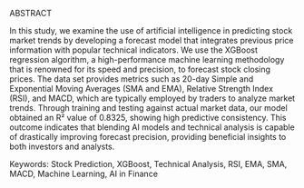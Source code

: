 ABSTRACT

In this study, we examine the use of artificial intelligence in predicting stock market trends by developing a forecast model that integrates previous price information with popular technical indicators. We use the XGBoost regression algorithm, a high-performance machine learning methodology that is renowned for its speed and precision, to forecast stock closing prices. The data set provides metrics such as 20-day Simple and Exponential Moving Averages (SMA and EMA), Relative Strength Index (RSI), and MACD, which are typically employed by traders to analyze market trends. Through training and testing against actual market data, our model obtained an R² value of 0.8325, showing high predictive consistency. This outcome indicates that blending AI models and technical analysis is capable of drastically improving forecast precision, providing beneficial insights to both investors and analysts.

Keywords: Stock Prediction, XGBoost, Technical Analysis, RSI, EMA, SMA, MACD, Machine Learning, AI in Finance
